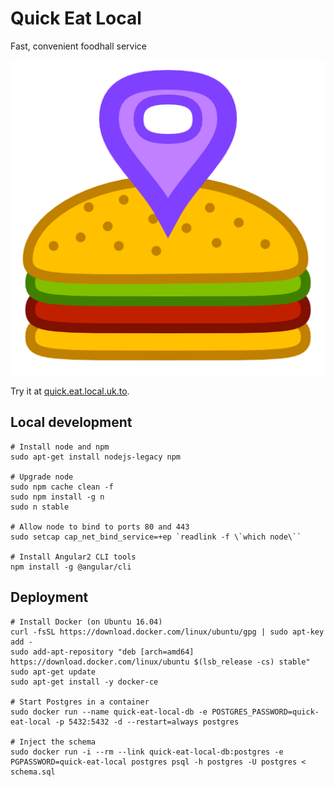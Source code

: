 # Quick Eat Local
Fast, convenient foodhall service

![Quick Eat Local Icon](quick-eat-local.png)

Try it at [quick.eat.local.uk.to](https://quick.eat.local.uk.to/).

## Local development

```
# Install node and npm
sudo apt-get install nodejs-legacy npm

# Upgrade node
sudo npm cache clean -f
sudo npm install -g n
sudo n stable

# Allow node to bind to ports 80 and 443
sudo setcap cap_net_bind_service=+ep `readlink -f \`which node\``

# Install Angular2 CLI tools
npm install -g @angular/cli
```

## Deployment

```
# Install Docker (on Ubuntu 16.04)
curl -fsSL https://download.docker.com/linux/ubuntu/gpg | sudo apt-key add -
sudo add-apt-repository "deb [arch=amd64] https://download.docker.com/linux/ubuntu $(lsb_release -cs) stable"
sudo apt-get update
sudo apt-get install -y docker-ce

# Start Postgres in a container
sudo docker run --name quick-eat-local-db -e POSTGRES_PASSWORD=quick-eat-local -p 5432:5432 -d --restart=always postgres

# Inject the schema
sudo docker run -i --rm --link quick-eat-local-db:postgres -e PGPASSWORD=quick-eat-local postgres psql -h postgres -U postgres < schema.sql
```

